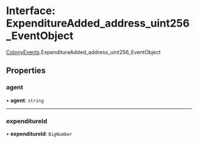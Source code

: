 # Interface: ExpenditureAdded\_address\_uint256\_EventObject

[ColonyEvents](../modules/ColonyEvents.md).ExpenditureAdded_address_uint256_EventObject

## Properties

### agent

• **agent**: `string`

___

### expenditureId

• **expenditureId**: `BigNumber`

